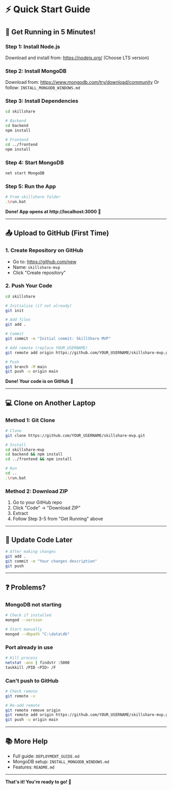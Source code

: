 # ⚡ Quick Start Guide

## 🎯 Get Running in 5 Minutes!

### Step 1: Install Node.js
Download and install from: https://nodejs.org/
(Choose LTS version)

### Step 2: Install MongoDB
Download from: https://www.mongodb.com/try/download/community
Or follow: `INSTALL_MONGODB_WINDOWS.md`

### Step 3: Install Dependencies
```bash
cd skillshare

# Backend
cd backend
npm install

# Frontend
cd ../frontend
npm install
```

### Step 4: Start MongoDB
```bash
net start MongoDB
```

### Step 5: Run the App
```bash
# From skillshare folder
.\run.bat
```

**Done! App opens at http://localhost:3000** 🎉

---

## 📤 Upload to GitHub (First Time)

### 1. Create Repository on GitHub
- Go to: https://github.com/new
- Name: `skillshare-mvp`
- Click "Create repository"

### 2. Push Your Code
```bash
cd skillshare

# Initialize (if not already)
git init

# Add files
git add .

# Commit
git commit -m "Initial commit: SkillShare MVP"

# Add remote (replace YOUR_USERNAME)
git remote add origin https://github.com/YOUR_USERNAME/skillshare-mvp.git

# Push
git branch -M main
git push -u origin main
```

**Done! Your code is on GitHub** 🚀

---

## 💻 Clone on Another Laptop

### Method 1: Git Clone
```bash
# Clone
git clone https://github.com/YOUR_USERNAME/skillshare-mvp.git

# Install
cd skillshare-mvp
cd backend && npm install
cd ../frontend && npm install

# Run
cd ..
.\run.bat
```

### Method 2: Download ZIP
1. Go to your GitHub repo
2. Click "Code" → "Download ZIP"
3. Extract
4. Follow Step 3-5 from "Get Running" above

---

## 🔄 Update Code Later

```bash
# After making changes
git add .
git commit -m "Your changes description"
git push
```

---

## ❓ Problems?

### MongoDB not starting
```bash
# Check if installed
mongod --version

# Start manually
mongod --dbpath "C:\data\db"
```

### Port already in use
```bash
# Kill process
netstat -ano | findstr :5000
taskkill /PID <PID> /F
```

### Can't push to GitHub
```bash
# Check remote
git remote -v

# Re-add remote
git remote remove origin
git remote add origin https://github.com/YOUR_USERNAME/skillshare-mvp.git
git push -u origin main
```

---

## 📚 More Help

- Full guide: `DEPLOYMENT_GUIDE.md`
- MongoDB setup: `INSTALL_MONGODB_WINDOWS.md`
- Features: `README.md`

---

**That's it! You're ready to go! 🎊**


